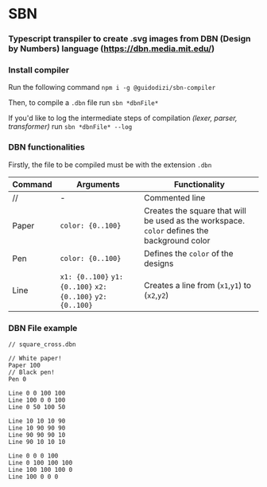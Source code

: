# SBN

### Typescript transpiler to create .svg images from DBN (Design by Numbers) language (https://dbn.media.mit.edu/)

### Install compiler

Run the following command `npm i -g @guidodizi/sbn-compiler`

Then, to compile a `.dbn` file run `sbn *dbnFile*`

If you'd like to log the intermediate steps of compilation _(lexer, parser, transformer)_ run `sbn *dbnFile* --log`

### DBN functionalities

Firstly, the file to be compiled must be with the extension `.dbn`

| Command | Arguments                                                   | Functionality                                                                               |
| ------- | ----------------------------------------------------------- | ------------------------------------------------------------------------------------------- |
| //      | -                                                           | Commented line                                                                              |
| Paper   | `color: {0..100}`                                           | Creates the square that will be used as the workspace. `color` defines the background color |
| Pen     | `color: {0..100}`                                           | Defines the `color` of the designs                                                          |
| Line    | `x1: {0..100}` `y1: {0..100}` `x2: {0..100}` `y2: {0..100}` | Creates a line from (`x1`,`y1`) to (`x2`,`y2`)                                              |

### DBN File example

```
// square_cross.dbn

// White paper!
Paper 100
// Black pen!
Pen 0

Line 0 0 100 100
Line 100 0 0 100
Line 0 50 100 50

Line 10 10 10 90
Line 10 90 90 90
Line 90 90 90 10
Line 90 10 10 10

Line 0 0 0 100
Line 0 100 100 100
Line 100 100 100 0
Line 100 0 0 0
```
